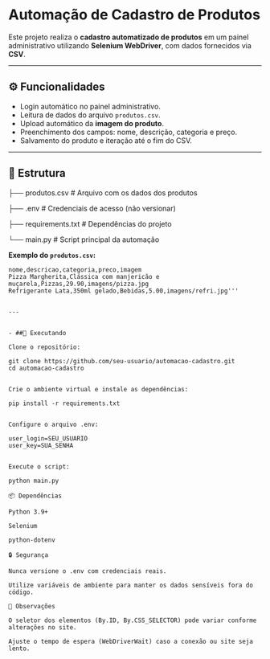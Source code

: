 # Automação de Cadastro de Produtos

Este projeto realiza o **cadastro automatizado de produtos** em um painel administrativo utilizando **Selenium WebDriver**, com dados fornecidos via **CSV**.  

---

## ⚙️ Funcionalidades
- Login automático no painel administrativo.
- Leitura de dados do arquivo `produtos.csv`.
- Upload automático da **imagem do produto**.
- Preenchimento dos campos: nome, descrição, categoria e preço.
- Salvamento do produto e iteração até o fim do CSV.

---

## 📂 Estrutura
├── produtos.csv # Arquivo com os dados dos produtos

├── .env # Credenciais de acesso (não versionar)

├── requirements.txt # Dependências do projeto

└── main.py # Script principal da automação

**Exemplo do `produtos.csv`:**
```csv
nome,descricao,categoria,preco,imagem
Pizza Margherita,Clássica com manjericão e muçarela,Pizzas,29.90,imagens/pizza.jpg
Refrigerante Lata,350ml gelado,Bebidas,5.00,imagens/refri.jpg'''


---


- ##🚀 Executando

Clone o repositório:

git clone https://github.com/seu-usuario/automacao-cadastro.git
cd automacao-cadastro


Crie o ambiente virtual e instale as dependências:

pip install -r requirements.txt


Configure o arquivo .env:

user_login=SEU_USUARIO
user_key=SUA_SENHA


Execute o script:

python main.py

📦 Dependências

Python 3.9+

Selenium

python-dotenv

🔒 Segurança

Nunca versione o .env com credenciais reais.

Utilize variáveis de ambiente para manter os dados sensíveis fora do código.

📌 Observações

O seletor dos elementos (By.ID, By.CSS_SELECTOR) pode variar conforme alterações no site.

Ajuste o tempo de espera (WebDriverWait) caso a conexão ou site seja lento.

